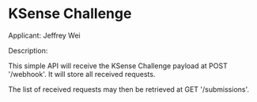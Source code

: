 # KSense Challenge
Applicant: Jeffrey Wei

Description: 

This simple API will receive the KSense Challenge payload at POST '/webhook'. It will store all received requests.

The list of received requests may then be retrieved at GET '/submissions'.
